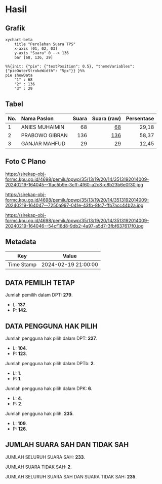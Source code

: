 # Hasil

## Grafik

```mermaid
xychart-beta
    title "Perolehan Suara TPS"
    x-axis [01, 02, 03]
    y-axis "Suara" 0 --> 136
    bar [68, 136, 29]
```

```mermaid
%%{init: {"pie": {"textPosition": 0.5}, "themeVariables": {"pieOuterStrokeWidth": "5px"}} }%%
pie showData
    "1" : 68
    "2" : 136
    "3" : 29
```

## Tabel

| No. | Nama Paslon    | Suara | Suara (raw) | Persentase |
|:--- |:-------------- | -----:| -----------:| ----------:|
| 1   | ANIES MUHAIMIN | 68    | [68][p-1]   | 29,18      |
| 2   | PRABOWO GIBRAN | 136   | [136][p-2]  | 58,37      |
| 3   | GANJAR MAHFUD  | 29    | [29][p-3]   | 12,45      |


[p-1]: https://github.com/gigit-pemilu/pemilu-2024/blob/main/pilpres/hitung-suara/sub/35-jawa-timur/sub/13-probolinggo/sub/19-dringu/sub/2014-pabean/sub/009-tps/sub/paslon-1.txt
[p-2]: https://github.com/gigit-pemilu/pemilu-2024/blob/main/pilpres/hitung-suara/sub/35-jawa-timur/sub/13-probolinggo/sub/19-dringu/sub/2014-pabean/sub/009-tps/sub/paslon-2.txt
[p-3]: https://github.com/gigit-pemilu/pemilu-2024/blob/main/pilpres/hitung-suara/sub/35-jawa-timur/sub/13-probolinggo/sub/19-dringu/sub/2014-pabean/sub/009-tps/sub/paslon-3.txt

## Foto C Plano

https://sirekap-obj-formc.kpu.go.id/4698/pemilu/ppwp/35/13/19/20/14/3513192014009-20240219-164045--1fac5b9e-3cff-4f60-a2c8-c8b23b6e0f30.jpg

https://sirekap-obj-formc.kpu.go.id/4698/pemilu/ppwp/35/13/19/20/14/3513192014009-20240219-164047--7250a997-041e-43fb-8fc7-ffb7acc44b2a.jpg

https://sirekap-obj-formc.kpu.go.id/4698/pemilu/ppwp/35/13/19/20/14/3513192014009-20240219-164046--54cf16d8-9db2-4a97-a5d7-3fbf637617f0.jpg


## Metadata

| Key        | Value               |
| ---------- | ------------------- |
| Time Stamp | 2024-02-19 21:00:00 |


## DATA PEMILIH TETAP

Jumlah pemilih dalam DPT: **279**.
 * L: **137**.
 * P: **142**.

## DATA PENGGUNA HAK PILIH

Jumlah pengguna hak pilih dalam DPT: **227**.
 * L: **104**.
 * P: **123**.

Jumlah pengguna hak pilih dalam DPTb: **2**.
 * L: **1**.
 * P: **1**.

Jumlah pengguna hak pilih dalam DPK: **6**.
 * L: **4**.
 * P: **2**.

Jumlah pengguna hak pilih: **235**.
 * L: **109**.
 * P: **126**.

## JUMLAH SUARA SAH DAN TIDAK SAH

JUMLAH SELURUH SUARA SAH: **233**.

JUMLAH SUARA TIDAK SAH: **2**.

JUMLAH SELURUH SUARA SAH DAN SUARA TIDAK SAH: **235**.


